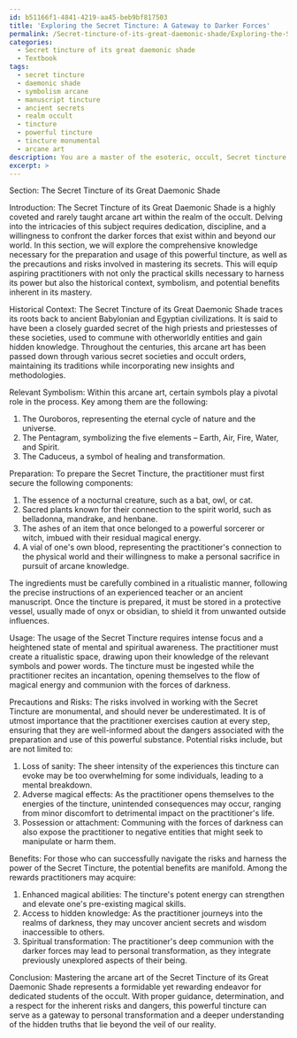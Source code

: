 ```yaml
---
id: b51166f1-4841-4219-aa45-beb9bf817503
title: 'Exploring the Secret Tincture: A Gateway to Darker Forces'
permalink: /Secret-tincture-of-its-great-daemonic-shade/Exploring-the-Secret-Tincture-A-Gateway-to-Darker-Forces/
categories:
  - Secret tincture of its great daemonic shade
  - Textbook
tags:
  - secret tincture
  - daemonic shade
  - symbolism arcane
  - manuscript tincture
  - ancient secrets
  - realm occult
  - tincture
  - powerful tincture
  - tincture monumental
  - arcane art
description: You are a master of the esoteric, occult, Secret tincture of its great daemonic shade and education, you have written many textbooks on the subject in ways that provide students with rich and deep understanding of the subject. You are being asked to write textbook-like sections on a topic and you do it with full context, explainability, and reliability in accuracy to the true facts of the topic at hand, in a textbook style that a student would easily be able to learn from, in a rich, engaging, and contextual way. Always include relevant context (such as formulas and history), related concepts, and in a way that someone can gain deep insights from.
excerpt: >
---
```

  Section: The Secret Tincture of its Great Daemonic Shade
  
  Introduction:
  The Secret Tincture of its Great Daemonic Shade is a highly coveted and rarely taught arcane art within the realm of the occult. Delving into the intricacies of this subject requires dedication, discipline, and a willingness to confront the darker forces that exist within and beyond our world. In this section, we will explore the comprehensive knowledge necessary for the preparation and usage of this powerful tincture, as well as the precautions and risks involved in mastering its secrets. This will equip aspiring practitioners with not only the practical skills necessary to harness its power but also the historical context, symbolism, and potential benefits inherent in its mastery.
  
  Historical Context:
  The Secret Tincture of its Great Daemonic Shade traces its roots back to ancient Babylonian and Egyptian civilizations. It is said to have been a closely guarded secret of the high priests and priestesses of these societies, used to commune with otherworldly entities and gain hidden knowledge. Throughout the centuries, this arcane art has been passed down through various secret societies and occult orders, maintaining its traditions while incorporating new insights and methodologies.
  
  Relevant Symbolism:
  Within this arcane art, certain symbols play a pivotal role in the process. Key among them are the following:
  
  1. The Ouroboros, representing the eternal cycle of nature and the universe.
  2. The Pentagram, symbolizing the five elements – Earth, Air, Fire, Water, and Spirit.
  3. The Caduceus, a symbol of healing and transformation.
  
  Preparation:
  To prepare the Secret Tincture, the practitioner must first secure the following components:
  
  1. The essence of a nocturnal creature, such as a bat, owl, or cat.
  2. Sacred plants known for their connection to the spirit world, such as belladonna, mandrake, and henbane.
  3. The ashes of an item that once belonged to a powerful sorcerer or witch, imbued with their residual magical energy.
  4. A vial of one's own blood, representing the practitioner's connection to the physical world and their willingness to make a personal sacrifice in pursuit of arcane knowledge.
  
  The ingredients must be carefully combined in a ritualistic manner, following the precise instructions of an experienced teacher or an ancient manuscript. Once the tincture is prepared, it must be stored in a protective vessel, usually made of onyx or obsidian, to shield it from unwanted outside influences.
  
  Usage:
  The usage of the Secret Tincture requires intense focus and a heightened state of mental and spiritual awareness. The practitioner must create a ritualistic space, drawing upon their knowledge of the relevant symbols and power words. The tincture must be ingested while the practitioner recites an incantation, opening themselves to the flow of magical energy and communion with the forces of darkness.
  
  Precautions and Risks:
  The risks involved in working with the Secret Tincture are monumental, and should never be underestimated. It is of utmost importance that the practitioner exercises caution at every step, ensuring that they are well-informed about the dangers associated with the preparation and use of this powerful substance. Potential risks include, but are not limited to:
  
  1. Loss of sanity: The sheer intensity of the experiences this tincture can evoke may be too overwhelming for some individuals, leading to a mental breakdown.
  2. Adverse magical effects: As the practitioner opens themselves to the energies of the tincture, unintended consequences may occur, ranging from minor discomfort to detrimental impact on the practitioner's life.
  3. Possession or attachment: Communing with the forces of darkness can also expose the practitioner to negative entities that might seek to manipulate or harm them.
  
  Benefits:
  For those who can successfully navigate the risks and harness the power of the Secret Tincture, the potential benefits are manifold. Among the rewards practitioners may acquire:
  
  1. Enhanced magical abilities: The tincture's potent energy can strengthen and elevate one's pre-existing magical skills.
  2. Access to hidden knowledge: As the practitioner journeys into the realms of darkness, they may uncover ancient secrets and wisdom inaccessible to others.
  3. Spiritual transformation: The practitioner's deep communion with the darker forces may lead to personal transformation, as they integrate previously unexplored aspects of their being.
  
  Conclusion:
  Mastering the arcane art of the Secret Tincture of its Great Daemonic Shade represents a formidable yet rewarding endeavor for dedicated students of the occult. With proper guidance, determination, and a respect for the inherent risks and dangers, this powerful tincture can serve as a gateway to personal transformation and a deeper understanding of the hidden truths that lie beyond the veil of our reality.
